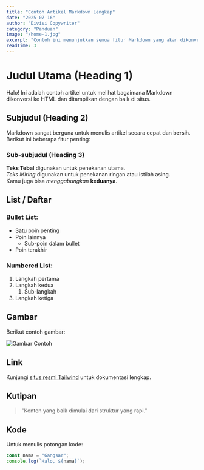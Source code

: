 ```yaml
---
title: "Contoh Artikel Markdown Lengkap"
date: "2025-07-16"
author: "Divisi Copywriter"
category: "Panduan"
image: "/home-1.jpg"
excerpt: "Contoh ini menunjukkan semua fitur Markdown yang akan dikonversi ke HTML."
readTime: 3
---
```


# Judul Utama (Heading 1)

Halo! Ini adalah contoh artikel untuk melihat bagaimana Markdown dikonversi ke HTML dan ditampilkan dengan baik di situs.

## Subjudul (Heading 2)

Markdown sangat berguna untuk menulis artikel secara cepat dan bersih. Berikut ini beberapa fitur penting:

### Sub-subjudul (Heading 3)

**Teks Tebal** digunakan untuk penekanan utama.  
_Teks Miring_ digunakan untuk penekanan ringan atau istilah asing.  
Kamu juga bisa _menggabungkan_ **keduanya**.

## List / Daftar

### Bullet List:

- Satu poin penting
- Poin lainnya
  - Sub-poin dalam bullet
- Poin terakhir

### Numbered List:

1. Langkah pertama
2. Langkah kedua
   1. Sub-langkah
3. Langkah ketiga

## Gambar

Berikut contoh gambar:

![Gambar Contoh](/images/contoh.jpg)

## Link

Kunjungi [situs resmi Tailwind](https://tailwindcss.com) untuk dokumentasi lengkap.

## Kutipan

> "Konten yang baik dimulai dari struktur yang rapi."

## Kode

Untuk menulis potongan kode:

```js
const nama = "Gangsar";
console.log(`Halo, ${nama}`);
```
